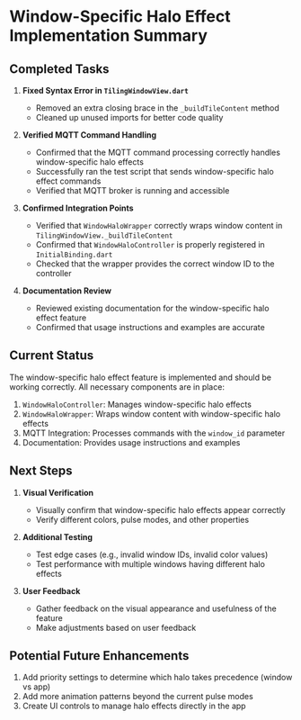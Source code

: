 # Window-Specific Halo Effect Implementation Summary

## Completed Tasks

1. **Fixed Syntax Error in `TilingWindowView.dart`**
   - Removed an extra closing brace in the `_buildTileContent` method
   - Cleaned up unused imports for better code quality

2. **Verified MQTT Command Handling**
   - Confirmed that the MQTT command processing correctly handles window-specific halo effects
   - Successfully ran the test script that sends window-specific halo effect commands
   - Verified that MQTT broker is running and accessible

3. **Confirmed Integration Points**
   - Verified that `WindowHaloWrapper` correctly wraps window content in `TilingWindowView._buildTileContent`
   - Confirmed that `WindowHaloController` is properly registered in `InitialBinding.dart`
   - Checked that the wrapper provides the correct window ID to the controller

4. **Documentation Review**
   - Reviewed existing documentation for the window-specific halo effect feature
   - Confirmed that usage instructions and examples are accurate

## Current Status

The window-specific halo effect feature is implemented and should be working correctly. All necessary components are in place:

1. `WindowHaloController`: Manages window-specific halo effects
2. `WindowHaloWrapper`: Wraps window content with window-specific halo effects
3. MQTT Integration: Processes commands with the `window_id` parameter
4. Documentation: Provides usage instructions and examples

## Next Steps

1. **Visual Verification**
   - Visually confirm that window-specific halo effects appear correctly
   - Verify different colors, pulse modes, and other properties

2. **Additional Testing**
   - Test edge cases (e.g., invalid window IDs, invalid color values)
   - Test performance with multiple windows having different halo effects

3. **User Feedback**
   - Gather feedback on the visual appearance and usefulness of the feature
   - Make adjustments based on user feedback

## Potential Future Enhancements

1. Add priority settings to determine which halo takes precedence (window vs app)
2. Add more animation patterns beyond the current pulse modes
3. Create UI controls to manage halo effects directly in the app
